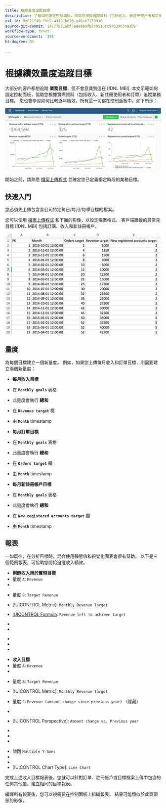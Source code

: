 ```yaml
---
title: 根據量度追蹤目標
description: 了解如何設定控制面板，協助您根據實際資料（包括收入、新註冊使用者和訂單）追蹤業務目標。
exl-id: 9d621f40-f9c2-4310-bd96-a46ab7159930
source-git-commit: 14777b216bf7aaeea0fb2d0513cc94539034a359
workflow-type: tm+mt
source-wordcount: '391'
ht-degree: 0%

---
```


# 根據績效量度追蹤目標

大部分的客戶都想追蹤 **業務目標**，但不會意識到這在 [!DNL MBI]. 本文示範如何設定控制面板，協助您根據實際資料（包括收入、新註冊使用者和訂單）追蹤業務目標。 您也會學習如何比較逐年績效，所有這一切都在控制面板中，如下所示：

![](../../assets/Goals-_dashboard_2.png)

開始之前，請熟悉 [檔案上傳程式](../importing-data/connecting-data/using-file-uploader.md) 並確定您已定義指定時段的業務目標。

## 快速入門

您必須先上傳包含貴公司特定每日/每月/每季目標的檔案。

您可以使用 [檔案上傳程式](../importing-data/connecting-data/using-file-uploader.md) 和下面的影像，以設定檔案格式。 客戶端跟蹤的最常見目標 [!DNL MBI] 包括訂購、收入和新註冊帳戶。

![](../../assets/Goals-_Excel.png)

## 量度

為每個目標建立一個新量度。 例如，如果您上傳每月收入和訂單目標，則需要建立兩個新量度：

* **每月收入目標**
* 在 **`Monthly goals`** 表格
* 此量度會執行 **總和**
* 在 **`Revenue target`** 欄
* 由 **`Month`** timestamp

* **每月訂單目標**
* 在 **`Monthly goals`** 表格
* 此量度會執行 **總和**
* 在 **`Orders target`** 欄
* 由 **`Month`** timestamp

* **每月新註冊帳戶目標**
* 在 **`Monthly goals`** 表格
* 此量度會執行 **總和**
* 在 **`New registered accounts target`** 欄
* 由 **`Month`** timestamp

## 報表

一如既往，在分析目標時，混合使用靜態值和視覺化圖表會很有幫助。 以下是三個範例報表，可協助您開始追蹤收入績效。

* **剩餘收入用於實現目標**
* 量度 `A`: `Revenue`
* 

   [!UICONTROL量度]: `Revenue`

* 量度 `B`: `Target Revenue`
* [!UICONTROL Metric]: `Monthly Revenue Target`

* [!UICONTROL Formula]: `Revenue left to achieve target`
* 
   [!UICONTROL公式]: `(B-A)`
* 

   [!UICONTROL Format]: `Number`

* [!UICONTROL Time period]:（您想要的任何相關時段）
* 
   [!UICONTROL Interval]: `Month`
* 

   [!UICONTROL圖表類型]: `Scalar`

* **收入目標**
* 量度 `A`: `Revenue`
* 

   [!UICONTROL量度]: `Revenue`

* 量度 `B`: `Target Revenue`
* [!UICONTROL Metric]: `Monthly Revenue Target`

* 量度 `C`: `Revenue (amount change since previous year)` （隱藏）
* 
   [!UICONTROL量度]: `Revenue`
* [!UICONTROL Perspective]: `Amount change vs. Previous year`

* [!UICONTROL Formula]:（去年這個月）
* 
   [!UICONTROL公式]: `(A-C)`
* 

   [!UICONTROL Format]: `Currency`

* 關閉 `Multiple Y-Axes`
* [!UICONTROL Time period]:（不管您想要什麼相關時段）*
* 
   [!UICONTROL Interval]: `Month`
* [!UICONTROL Chart Type]: `Line Chart`

完成上述收入目標報表後，您就可以針對訂單、註冊帳戶或目標檔案上傳中包含的任何其他值，建立相同的目標報表。

編譯所有報表後，您可以視需要在控制面板上組織報表。 結果可能類似於此頁頂部的影像。
